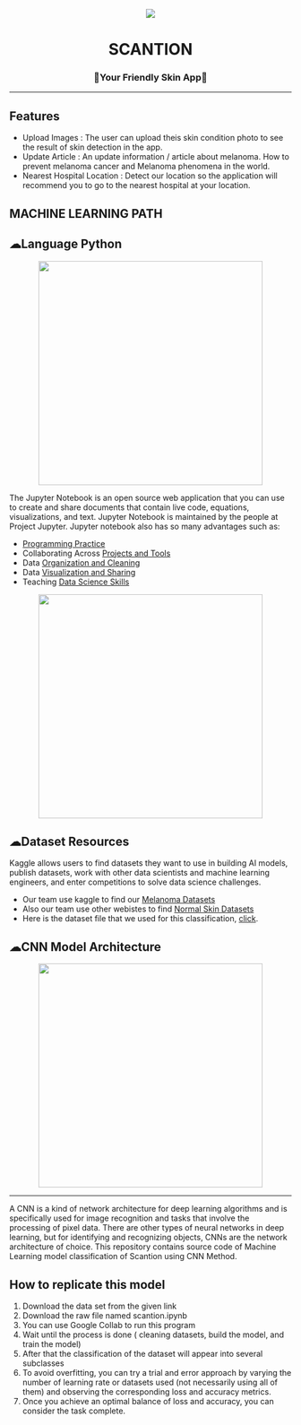 <p align="center">
  <img src="https://avatars.githubusercontent.com/u/134390999?s=200&v=4 width="50%">
</p>

<h1 align="center"><strong>SCANTION</strong></h1>
<h3 align="center"><strong>🌟Your Friendly Skin App🌟</strong></h3>

<hr>
                  
## Features

- Upload Images : The user can upload theis skin condition photo to see the result of skin detection in the app.
  <br>
- Update Article : An update information / article about melanoma. How to prevent melanoma cancer and Melanoma phenomena in the world.
  <br>
- Nearest Hospital Location : Detect our location so the application will recommend you to go to the nearest hospital at your location.
  <br>

## MACHINE LEARNING PATH
## ☁Language Python
<p align="center"><a href="https://laravel.com" target="_blank"><img src="https://encrypted-tbn0.gstatic.com/images?q=tbn:ANd9GcTW0a9geqKnDV-eUGlUUJy7zyndDDyOh66nFDQRw41MLDk6sZ8awT_0BtP8dKMvAjc1WEM&usqp=CAU" width="400"></a></p>
<p align="center">

The Jupyter Notebook is an open source web application that you can use to create and share documents that contain live code, equations, visualizations, and text. Jupyter Notebook is maintained by the people at Project Jupyter. Jupyter notebook also has so many advantages such as:
  
- [Programming Practice](https://www.nobledesktop.com/classes-near-me/blog/top-uses-for-jupyter-noteboook#:~:text=Jupyter%20Notebook%20allows%20users%20to,with%20others%20via%20the%20platform.)
- Collaborating Across [Projects and Tools](https://www.nobledesktop.com/classes-near-me/blog/top-uses-for-jupyter-noteboook#:~:text=Jupyter%20Notebook%20allows%20users%20to,with%20others%20via%20the%20platform.)
- Data [Organization and Cleaning](https://www.nobledesktop.com/classes-near-me/blog/top-uses-for-jupyter-noteboook#:~:text=Jupyter%20Notebook%20allows%20users%20to,with%20others%20via%20the%20platform.)
- Data [Visualization and Sharing](https://www.nobledesktop.com/classes-near-me/blog/top-uses-for-jupyter-noteboook#:~:text=Jupyter%20Notebook%20allows%20users%20to,with%20others%20via%20the%20platform.)
- Teaching [Data Science Skills](https://www.nobledesktop.com/classes-near-me/blog/top-uses-for-jupyter-noteboook#:~:text=Jupyter%20Notebook%20allows%20users%20to,with%20others%20via%20the%20platform.)

 <p align="center"><a href="https://laravel.com" target="_blank"><img src="https://global-uploads.webflow.com/5fc212183117036dc3c635d0/611f5ebe2709f0744c0f4413_Sourcing%20talent%20on%20Kaggle%20image.png" width="400"></a></p>
<p align="center">

## ☁Dataset Resources
Kaggle allows users to find datasets they want to use in building AI models, publish datasets, work with other data scientists and machine learning engineers, and enter competitions to solve data science challenges.

  - Our team use kaggle to find our [Melanoma Datasets](https://www.kaggle.com/datasets/surajghuwalewala/ham1000-segmentation-and-classification)
  - Also our team use other webistes to find [Normal Skin Datasets](https://id.depositphotos.com/stock-photos/human-skin-surface.html)
  - Here is the dataset file that we used for this classification, [click](https://drive.google.com/file/d/1ryOUuz1d6o-aUux6RK1bJkVPoDl40FBK/view?usp=sharing).

## ☁CNN Model Architecture

<p align="center"><a href="https://laravel.com" target="_blank"><img src="https://editor.analyticsvidhya.com/uploads/90650dnn2.jpeg" width="400"></a></p>
<p align="center">

<hr>
A CNN is a kind of network architecture for deep learning algorithms and is specifically used for image recognition and tasks that involve the processing of pixel data. There are other types of neural networks in deep learning, but for identifying and recognizing objects, CNNs are the network architecture of choice.
This repository contains source code of Machine Learning model classification of Scantion using CNN Method.
                 
## How to replicate this model
  1. Download the data set from the given link 
  2. Download the raw file named scantion.ipynb
  3. You can use Google Collab to run this program
  4. Wait until the process is done ( cleaning datasets, build the model, and train the model)
  5. After that the classification of the dataset will appear into several subclasses
  6. To avoid overfitting, you can try a trial and error approach by varying the number of learning rate or datasets used (not necessarily using all of them) and observing the corresponding loss and accuracy metrics.
  7. Once you achieve an optimal balance of loss and accuracy, you can consider the task complete.
  
